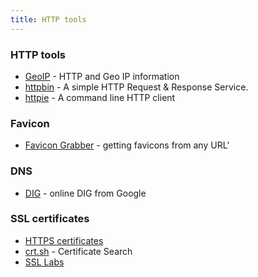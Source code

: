 ```yaml
---
title: HTTP tools
---
```


### HTTP tools

- [GeoIP](https://redirect.li/) - HTTP and Geo IP information
- [httpbin](https://httpbin.org) - A simple HTTP Request & Response Service.
- [httpie](https://httpie.org/) - A command line HTTP client

### Favicon

- [Favicon Grabber](http://favicongrabber.com/) - getting favicons from any URL'

### DNS

- [DIG](https://toolbox.googleapps.com/apps/dig/#ANY/) - online DIG from Google

### SSL certificates

- [HTTPS certificates](https://transparencyreport.google.com/https/certificates)
- [crt.sh](https://crt.sh) - Certificate Search
- [SSL Labs](https://www.ssllabs.com/ssltest/)
